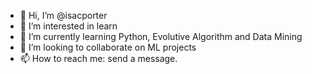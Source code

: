 - 👋 Hi, I’m @isacporter
- 👀 I’m interested in learn 
- 🌱 I’m currently learning Python, Evolutive Algorithm and Data Mining 
- 💞️ I’m looking to collaborate on ML projects
- 📫 How to reach me: send a message.

<!---
isacporter/isacporter is a ✨ special ✨ repository because its `README.md` (this file) appears on your GitHub profile.
You can click the Preview link to take a look at your changes.
--->
